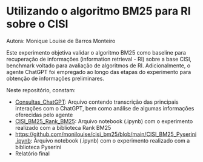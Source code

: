 # Utilizando o algoritmo BM25 para RI sobre o CISI

Autora: Monique Louise de Barros Monteiro

Este experimento objetiva validar o algoritmo BM25 como baseline para recuperação de informações (information retrieval - RI) sobre a base CISI, benchmark voltado para avaliação de algoritmos de RI. Adicionalmente, o agente ChatGPT foi empregado ao longo das etapas do experimento para obtenção de informações preliminares.

Neste repositório, constam:

* [Consultas_ChatGPT](https://github.com/monilouise/cisi_bm25/blob/main/Consultas_ChatGPT.ipynb): Arquivo contendo transcrição das principais interações com o ChatGPT, bem como análise de algumas informações oferecidas pelo agente
* [CISI_BM25_Rank_BM25](https://github.com/monilouise/cisi_bm25/blob/main/CISI_BM25_Rank_BM25.ipynb): Arquivo notebook (.ipynb) com o experimento realizado com a biblioteca Rank BM25
* https://github.com/monilouise/cisi_bm25/blob/main/CISI_BM25_Pyserini.ipynb: Arquivo notebook (.ipynb) com o experimento realizado com a biblioteca Pyserini
* Relatório final
